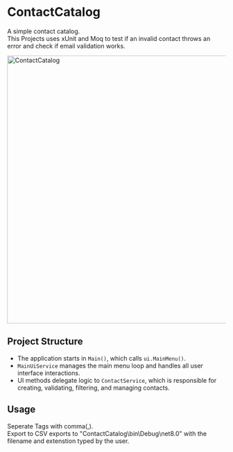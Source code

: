 # ContactCatalog
A simple contact catalog. <br>
This Projects uses xUnit and Moq to test if an invalid contact throws an error and check if email validation works.

<img width="1103" height="619" alt="ContactCatalog" src="https://github.com/user-attachments/assets/ba0d575e-c2c5-4f29-825d-151907ba5d91" />

## Project Structure

- The application starts in `Main()`, which calls `ui.MainMenu()`.
- `MainUiService` manages the main menu loop and handles all user interface interactions.
- UI methods delegate logic to `ContactService`, which is responsible for creating, validating, filtering, and managing contacts.

## Usage
Seperate Tags with comma(,).
<br>Export to CSV exports to "ContactCatalog\bin\Debug\net8.0" with the filename and extenstion typed by the user.




